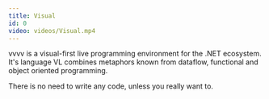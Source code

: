 ```yaml
---
title: Visual
id: 0
video: videos/Visual.mp4
---
```


vvvv is a visual-first live programming environment for the .NET ecosystem. It's language VL combines metaphors known from dataflow, functional and object oriented programming.

There is no need to write any code, unless you really want to.
